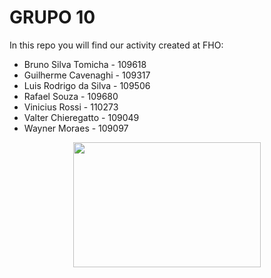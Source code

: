 # GRUPO 10
In this repo you will find our activity created at FHO:

<ul>
  <li>Bruno Silva Tomicha - 109618</li>
  <li>Guilherme Cavenaghi - 109317</li>
  <li>Luis Rodrigo da Silva - 109506</li>
  <li>Rafael Souza - 109680</li>
  <li>Vinicius Rossi - 110273</li> 
  <li>Valter Chieregatto - 109049</li>
  <li>Wayner Moraes - 109097</li> 
</ul>
  
<p align = "center">
<img width=300 height=200 src=https://github.com/Guilherme-del/uniararas/blob/master/assets/img/fho.png >
<p>
